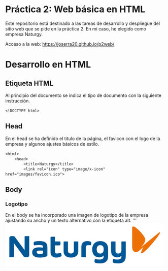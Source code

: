 # Práctica 2: Web básica en HTML
Este repositorio está destinado a las tareas de desarrollo y despliegue del sitio web que se pide en la práctica 2. En mi caso, he elegido como empresa Naturgy.

Acceso a la web: https://joserra20.github.io/p2web/

# Desarrollo en HTML
## Etiqueta HTML
Al principio del documento se indica el tipo de documento con la siguiente instrucción.
```
<!DOCTYPE html>
```
## Head
En el head se ha definido el titulo de la página, el favicon con el logo de la empresa y algunos ajustes básicos de estilo.
```
<html>
    <head>
        <title>Naturgy</title>
        <link rel="icon" type="image/x-icon" href="images/favicon.ico">
```
## Body
### Logotipo
En el body se ha incorporado una imagen de logotipo de la empresa ajustando su ancho y un texto alternativo con la etiqueta alt.
'''
<img src="images/Naturgy.svg" alt="Logo de Telefonica" width="500" class="center">
```
